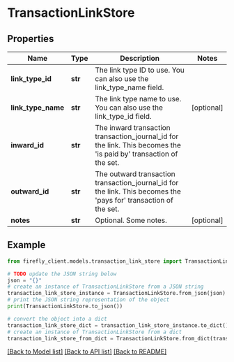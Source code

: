 # TransactionLinkStore


## Properties

Name | Type | Description | Notes
------------ | ------------- | ------------- | -------------
**link_type_id** | **str** | The link type ID to use. You can also use the link_type_name field. | 
**link_type_name** | **str** | The link type name to use. You can also use the link_type_id field. | [optional] 
**inward_id** | **str** | The inward transaction transaction_journal_id for the link. This becomes the &#39;is paid by&#39; transaction of the set. | 
**outward_id** | **str** | The outward transaction transaction_journal_id for the link. This becomes the &#39;pays for&#39; transaction of the set. | 
**notes** | **str** | Optional. Some notes. | [optional] 

## Example

```python
from firefly_client.models.transaction_link_store import TransactionLinkStore

# TODO update the JSON string below
json = "{}"
# create an instance of TransactionLinkStore from a JSON string
transaction_link_store_instance = TransactionLinkStore.from_json(json)
# print the JSON string representation of the object
print(TransactionLinkStore.to_json())

# convert the object into a dict
transaction_link_store_dict = transaction_link_store_instance.to_dict()
# create an instance of TransactionLinkStore from a dict
transaction_link_store_from_dict = TransactionLinkStore.from_dict(transaction_link_store_dict)
```
[[Back to Model list]](../README.md#documentation-for-models) [[Back to API list]](../README.md#documentation-for-api-endpoints) [[Back to README]](../README.md)


